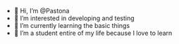 - 👋 Hi, I’m @Pastona
- 👀 I’m interested in developing and testing
- 🌱 I’m currently learning the basic things
- 💞️ I’m a student entire of my life because I love to learn


<!---
Pastona/Pastona is a ✨ special ✨ repository because its `README.md` (this file) appears on your GitHub profile.
You can click the Preview link to take a look at your changes.
--->
